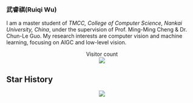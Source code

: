 ### 武睿祺(Ruiqi Wu)
I am a master student of _TMCC, College of Computer Science, Nankai University, China_, under the supervision of Prof. Ming-Ming Cheng & Dr. Chun-Le Guo. My research interests are computer vision and machine learning, focusing on AIGC and low-level vision.

</div>
<p align="center"> 
  Visitor count<br>
  <img src="https://profile-counter.glitch.me/RQ-Wu/count.svg" />
</p>

## Star History
<p align="center"> 
<img src="https://api.star-history.com/svg?repos=RQ-Wu/LAMP,RQ-Wu/RIDCP_dehazing,RQ-Wu/UnderwaterRanker,FishAndWasabi/YOLO-MS&type=Date" />
</p>
